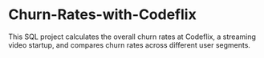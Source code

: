 # Churn-Rates-with-Codeflix
This SQL project calculates the overall churn rates at Codeflix, a streaming video startup, and compares churn rates across different user segments. 
